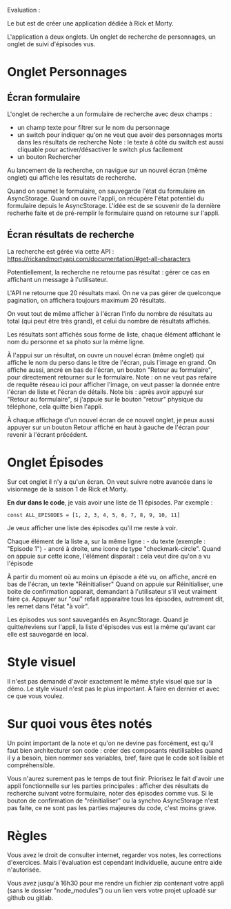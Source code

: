 Evaluation :

Le but est de créer une application dédiée à Rick et Morty.

L'application a deux onglets. Un onglet de recherche de personnages, un onglet de suivi d'épisodes vus.

# Onglet Personnages

## Écran formulaire

L'onglet de recherche a un formulaire de recherche avec deux champs :

- un champ texte pour filtrer sur le nom du personnage
- un switch pour indiquer qu'on ne veut que avoir des personnages morts dans les résultats de recherche
	Note : le texte à côté du switch est aussi cliquable pour activer/désactiver le switch plus facilement
- un bouton Rechercher

Au lancement de la recherche, on navigue sur un nouvel écran (même onglet) qui affiche les résultats de recherche.

Quand on soumet le formulaire, on sauvegarde l'état du formulaire en AsyncStorage. Quand on ouvre l'appli, on récupère l'état potentiel du formulaire depuis le AsyncStorage.
L'idée est de se souvenir de la dernière recherhe faite et de pré-remplir le formulaire quand on retourne sur l'appli.

## Écran résultats de recherche

La recherche est gérée via cette API : 
https://rickandmortyapi.com/documentation/#get-all-characters

Potentiellement, la recherche ne retourne pas résultat : gérer ce cas en affichant un message à l'utilisateur.

L'API ne retourne que 20 résultats maxi. On ne va pas gérer de quelconque pagination, on affichera toujours maximum 20 résultats.

On veut tout de même afficher à l'écran l'info du nombre de résultats au total (qui peut être très grand), et celui du nombre de résultats affichés.

Les résultats sont affichés sous forme de liste, chaque élément affichant le nom du personne et sa photo sur la même ligne.

À l'appui sur un résultat, on ouvre un nouvel écran (même onglet) qui affiche le nom du perso dans le titre de l'écran, puis l'image en grand.
On affiche aussi, ancré en bas de l'écran, un bouton "Retour au formulaire", pour directement retourner sur le formulaire.
Note : on ne veut pas refaire de requête réseau ici pour afficher l'image, on veut passer la donnée entre l'écran de liste et l'écran de détails.
Note bis : après avoir appuyé sur "Retour au formulaire", si j'appuie sur le bouton "retour" physique du téléphone, cela quitte bien l'appli.

À chaque affichage d'un nouvel écran de ce nouvel onglet, je peux aussi appuyer sur un bouton Retour affiché en haut à gauche de l'écran pour revenir à l'écrant précédent.

# Onglet Épisodes

Sur cet onglet il n'y a qu'un écran. On veut suivre notre avancée dans le visionnage de la saison 1 de Rick et Morty.

**En dur dans le code**, je vais avoir une liste de 11 épisodes. Par exemple :

```
const ALL_EPISODES = [1, 2, 3, 4, 5, 6, 7, 8, 9, 10, 11]
```

Je veux afficher une liste des épisodes qu'il me reste à voir.

Chaque élément de la liste a, sur la même ligne :
	- du texte (exemple : "Episode 1")
	- ancré à droite, une icone de type "checkmark-circle". Quand on appuie sur cette icone, l'élément disparait : cela veut dire qu'on a vu l'épisode

À partir du moment où au moins un épisode a été vu, on affiche, ancré en bas de l'écran, un texte "Réinitialiser"
Quand on appuie sur Réinitialiser, une boite de confirmation apparait, demandant à l'utilisateur s'il veut vraiment faire ça. Appuyer sur "oui" refait apparaitre tous les épisodes, autrement dit, les remet dans l'état "à voir".

Les épisodes vus sont sauvegardés en AsyncStorage. Quand je quitte/reviens sur l'appli, la liste d'épisodes vus est la même qu'avant car elle est sauvegardé en local.


# Style visuel

Il n'est pas demandé d'avoir exactement le même style visuel que sur la démo. Le style visuel n'est pas le plus important. À faire en dernier et avec ce que vous voulez.

# Sur quoi vous êtes notés

Un point important de la note et qu'on ne devine pas forcément, est qu'il faut bien architecturer son code : créer des composants réutilisables quand il y a besoin, bien nommer ses variables, bref, faire que le code soit lisible et compréhensible.

Vous n'aurez surement pas le temps de tout finir. Priorisez le fait d'avoir une appli fonctionnelle sur les parties principales : afficher des résultats de recherche suivant votre formulaire, noter des épisodes comme vus. Si le bouton de confirmation de "réinitialiser" ou la synchro AsyncStorage n'est pas faite, ce ne sont pas les parties majeures du code, c'est moins grave.

# Règles

Vous avez le droit de consulter internet, regarder vos notes, les corrections d'exercices. Mais l'évaluation est cependant individuelle, aucune entre aide n'autorisée.

Vous avez jusqu'à 16h30 pour me rendre un fichier zip contenant votre appli (sans le dossier "node_modules") ou un lien vers votre projet uploadé sur github ou gitlab.